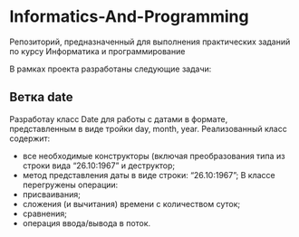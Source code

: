 # Informatics-And-Programming
Репозиторий, предназначенный для выполнения практических заданий по курсу Информатика и программирование

В рамках проекта разработаны следующие задачи:

## Ветка date

Разработаy класс Date для работы с датами в формате, представленным в виде тройки day, month,
year.
Реализованный класс содержит:
* все необходимые конструкторы (включая преобразования типа из строки вида
“26.10:1967” и деструктор;
* метод представления даты в виде строки: “26.10:1967”;
В классе перегружены операции:
* присваивания;
* сложения (и вычитания) времени с количеством суток;
* сравнения;
* операция ввода/вывода в поток.

